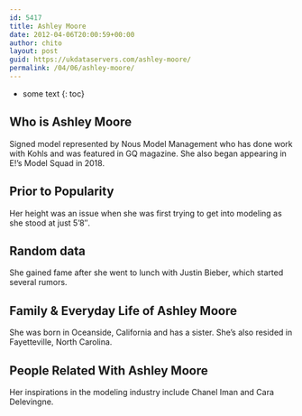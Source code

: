```yaml
---
id: 5417
title: Ashley Moore
date: 2012-04-06T20:00:59+00:00
author: chito
layout: post
guid: https://ukdataservers.com/ashley-moore/
permalink: /04/06/ashley-moore/
---
```


* some text
{: toc}
          
          
## Who is  Ashley Moore
                  
                  
                  
Signed model represented by Nous Model Management who has done work with Kohls and was featured in GQ magazine. She also began appearing in E!&#8217;s Model Squad in 2018.
                  
                
                
                
## Prior to Popularity 
                  
                  
                  
Her height was an issue when she was first trying to get into modeling as she stood at just 5&#8217;8&#8243;.
                  
                
                
                
## Random data 
                  
                  
                  
She gained fame after she went to lunch with Justin Bieber, which started several rumors.
                  
                
                
                
## Family & Everyday Life of Ashley Moore
                  
                  
                  
She was born in Oceanside, California and has a sister. She&#8217;s also resided in Fayetteville, North Carolina.
                  
                
                
                
## People Related With  Ashley Moore
                  
                  
                  
Her inspirations in the modeling industry include Chanel Iman and Cara Delevingne.
                  
                
              
            
          
          
          
    
    
  
